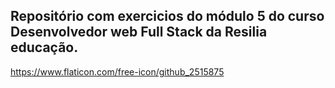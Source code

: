## Repositório com exercicios do módulo 5 do curso Desenvolvedor web Full Stack da Resilia educação.

https://www.flaticon.com/free-icon/github_2515875